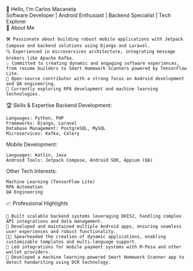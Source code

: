 👋 Hello, I'm Carlos Macaneta </br>
Software Developer | Android Enthusiast | Backend Specialist | Tech Explorer </br>
🚀 About Me

    🛠 Passionate about building robust mobile applications with Jetpack Compose and backend solutions using Django and Laravel.
    🔍 Experienced in microservices architecture, integrating message brokers like Apache Kafka.
    💡 Committed to creating dynamic and engaging software experiences, from resume builders to Smart Homework Scanners powered by TensorFlow Lite.
    📲 Open-source contributor with a strong focus on Android development and QA engineering.
    🌱 Currently exploring RPA development and machine learning technologies.

🏆 Skills & Expertise
Backend Development:

    Languages: Python, PHP
    Frameworks: Django, Laravel
    Database Management: PostgreSQL, MySQL
    Microservices: Kafka, Celery

Mobile Development:

    Languages: Kotlin, Java
    Android Tools: Jetpack Compose, Android SDK, Appium (QA)

Other Tech Interests:

    Machine Learning (TensorFlow Lite)
    RPA Automation
    QA Engineering

📈 Professional Highlights

    🔧 Built scalable backend systems leveraging DHIS2, handling complex API integrations and data management.
    📱 Developed and maintained multiple Android apps, ensuring seamless user experiences and robust functionality.
    🧑‍💻 Spearheaded the creation of dynamic applications, enabling customizable templates and multi-language support.
    🔄 Led integrations for mobile payment systems with M-Pesa and other wallet providers.
    🔬 Developed a machine learning-powered Smart Homework Scanner app to detect handwriting using OCR technology.
